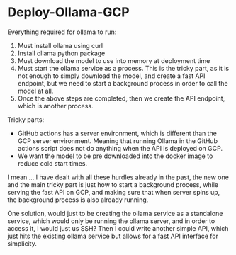 # Deploy-Ollama-GCP

Everything required for ollama to run:

1. Must install ollama using curl
2. Install ollama python package
3. Must download the model to use into memory at deployment time
4. Must start the ollama service as a process. This is the tricky part, as it is not enough to simply download the model, 
and create a fast API endpoint, but we need to start a background process in order to call the model at all. 
5. Once the above steps are completed, then we create the API endpoint, which is another process. 

Tricky parts:

- GitHub actions has a server environment, which is different than the GCP server environment. Meaning that running Ollama
in the GitHub actions script does not do anything when the API is deployed on GCP. 
- We want the model to be pre downloaded into the docker image to reduce cold start times. 


I mean ... I have dealt with all these hurdles already in the past, the new one and the main tricky part is just how to start a background process, while serving the fast API on GCP, and making sure that when server spins up, the background process is also already running. 

One solution, would just to be creating the ollama service as a standalone service, which would only be running the ollama server, and in order to access it, I would just us SSH? Then I could write another simple API, which just hits the existing ollama service but allows for a fast API interface for simplicity. 


